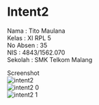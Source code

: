 # Intent2

Nama      : Tito Maulana <br>
Kelas     : XI RPL 5 <br>
No Absen  : 35 <br>
NIS       : 4843/1562.070 <br>
Sekolah   : SMK Telkom Malang <br>

Screenshot<br>
![intent2](https://cloud.githubusercontent.com/assets/21335132/21969035/682dfb50-dbcd-11e6-9b35-cbc505bc3ba0.jpg)<br>
![intent2 0](https://cloud.githubusercontent.com/assets/21335132/21969034/682b970c-dbcd-11e6-9470-ecd8cba78295.jpg)<br>
![intent2 1](https://cloud.githubusercontent.com/assets/21335132/21969033/682af81a-dbcd-11e6-91e5-de3314e29e08.jpg)<br>
